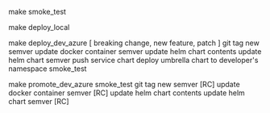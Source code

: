 
make smoke_test

make deploy_local

make deploy_dev_azure [ breaking change, new feature, patch ]
    git tag new semver
    update docker container semver
    update helm chart contents
    update helm chart semver
    push service chart
    deploy umbrella chart to developer's namespace
    smoke_test
    
make promote_dev_azure
    smoke_test
    git tag new semver [RC]
    update docker container semver [RC]
    update helm chart contents
    update helm chart semver [RC]

    